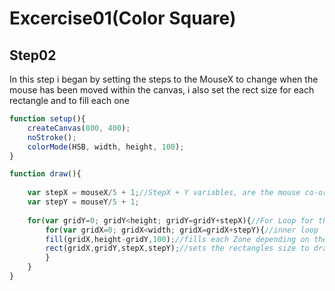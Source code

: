 # Excercise01(Color Square)

## Step02

In this step i began by setting the steps to the MouseX to change when the mouse has been moved within the canvas, i also set the rect size for each rectangle and to fill each one

```js
function setup(){
    createCanvas(800, 400);
	noStroke();
    colorMode(HSB, width, height, 100);
}

function draw(){
		
	var stepX = mouseX/5 + 1;//StepX + Y variables, are the mouse co-ordinates divided by 5
	var stepY = mouseY/5 + 1;
	
    for(var gridY=0; gridY<height; gridY=gridY+stepX){//For Loop for the grid
		for(var gridX=0; gridX<width; gridX=gridX+stepY){//inner loop
        fill(gridX,height-gridY,100);//fills each Zone depending on the colorMode 
        rect(gridX,gridY,stepX,stepY);//sets the rectangles size to draw in each position of the mouse
		}
	}
}
```
